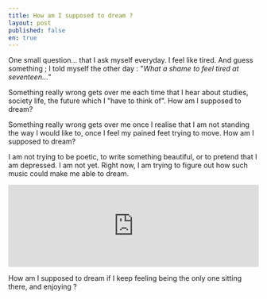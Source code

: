 ```yaml
---
title: How am I supposed to dream ?
layout: post
published: false
en: true
---
```

One small question… that I ask myself everyday. I feel like tired. And guess something ; I told myself the other day : "*What a shame to feel tired at seventeen…*"

Something really wrong gets over me each time that I hear about studies, society life, the future which I "have to think of". How am I supposed to dream?

Something really wrong gets over me once I realise that I am not standing the way I would like to, once I feel my pained feet trying to move. How am I supposed to dream?

I am not trying to be poetic, to write something beautiful, or to pretend that I am depressed. I am not yet. Right now, I am trying to figure out how such music could make me able to dream.

<iframe width="100%" height="166" scrolling="no" frameborder="no" src="https://w.soundcloud.com/player/?url=https%3A//api.soundcloud.com/tracks/23349644"></iframe>

How am I supposed to dream if I keep feeling being the only one sitting there, and enjoying ?